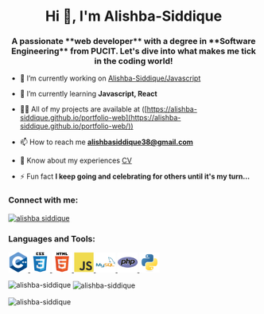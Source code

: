 <h1 align="center">Hi 👋, I'm Alishba-Siddique</h1>
<h3 align="center">A passionate **web developer** with a degree in **Software Engineering** from PUCIT. Let's dive into what makes me tick in the coding world!</h3>

- 🔭 I’m currently working on [Alishba-Siddique/Javascript](https://github.com/Alishba-Siddique/Javascript)

- 🌱 I’m currently learning **Javascript, React**

- 👩‍💻 All of my projects are available at ([https://alishba-siddique.github.io/portfolio-web](https://alishba-siddique.github.io/portfolio-web/))

- 📫 How to reach me **alishbasiddique38@gmail.com**

- 📄 Know about my experiences [CV](https://drive.google.com/file/d/13gq0eoosD-uMROWS--sWpBjt10ZslfBh/view?usp=sharing)

- ⚡ Fun fact **I keep going and celebrating for others until it's my turn...**

<h3 align="left">Connect with me:</h3>
<p align="left">
<a href="https://linkedin.com/in/alishba-siddique" target="blank"><img align="center" src="https://raw.githubusercontent.com/rahuldkjain/github-profile-readme-generator/master/src/images/icons/Social/linked-in-alt.svg" alt="alishba siddique" height="30" width="40" /></a>
</p>

<h3 align="left">Languages and Tools:</h3>
<p align="left"> <a href="https://www.w3schools.com/cpp/" target="_blank" rel="noreferrer"> <img src="https://raw.githubusercontent.com/devicons/devicon/master/icons/cplusplus/cplusplus-original.svg" alt="cplusplus" width="40" height="40"/> </a> <a href="https://www.w3schools.com/css/" target="_blank" rel="noreferrer"> <img src="https://raw.githubusercontent.com/devicons/devicon/master/icons/css3/css3-original-wordmark.svg" alt="css3" width="40" height="40"/> </a> <a href="https://www.w3.org/html/" target="_blank" rel="noreferrer"> <img src="https://raw.githubusercontent.com/devicons/devicon/master/icons/html5/html5-original-wordmark.svg" alt="html5" width="40" height="40"/> </a> <a href="https://developer.mozilla.org/en-US/docs/Web/JavaScript" target="_blank" rel="noreferrer"> <img src="https://raw.githubusercontent.com/devicons/devicon/master/icons/javascript/javascript-original.svg" alt="javascript" width="40" height="40"/> </a> <a href="https://www.mysql.com/" target="_blank" rel="noreferrer"> <img src="https://raw.githubusercontent.com/devicons/devicon/master/icons/mysql/mysql-original-wordmark.svg" alt="mysql" width="40" height="40"/> </a> <a href="https://www.php.net" target="_blank" rel="noreferrer"> <img src="https://raw.githubusercontent.com/devicons/devicon/master/icons/php/php-original.svg" alt="php" width="40" height="40"/> </a> <a href="https://www.python.org" target="_blank" rel="noreferrer"> <img src="https://raw.githubusercontent.com/devicons/devicon/master/icons/python/python-original.svg" alt="python" width="40" height="40"/> </a> </p>

<p><img align="left" src="https://github-readme-stats.vercel.app/api/top-langs?username=alishba-siddique&show_icons=true&locale=en&layout=compact" alt="alishba-siddique" /></p>

<p>&nbsp;<img align="center" src="https://github-readme-stats.vercel.app/api?username=alishba-siddique&show_icons=true&locale=en" alt="alishba-siddique" /></p>

<p><img align="center" src="https://github-readme-streak-stats.herokuapp.com/?user=alishba-siddique&" alt="alishba-siddique" /></p>
